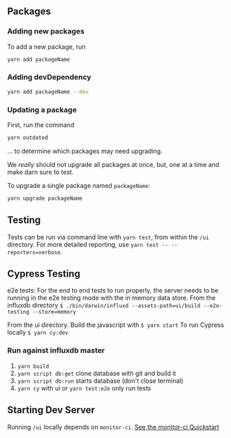 ## Packages

### Adding new packages

To add a new package, run

```sh
yarn add packageName
```

### Adding devDependency

```sh
yarn add packageName --dev
```

### Updating a package

First, run the command

```sh
yarn outdated
```

... to determine which packages may need upgrading.

We _really_ should not upgrade all packages at once, but, one at a time and make darn sure
to test.

To upgrade a single package named `packageName`:

```sh
yarn upgrade packageName
```

## Testing

Tests can be run via command line with `yarn test`, from within the `/ui` directory. For more detailed reporting, use `yarn test -- --reporters=verbose`.


## Cypress Testing

e2e tests:
For the end to end tests to run properly, the server needs to be running in the e2e testing mode with the in memory data store.
From the influxdb directory
`$ ./bin/darwin/influxd --assets-path=ui/build --e2e-testing --store=memory`

From the ui directory. Build the javascript with
`$ yarn start`
 To run Cypress locally
`$ yarn cy:dev`

### Run against influxdb master
 1. `yarn build`
 1. `yarn script db:get` clone database with git and build it
 1. `yarn script db:run` starts database (don't close terminal)
 1. `yarn cy` with ui or `yarn test:e2e` only run tests

## Starting Dev Server

Running `/ui` locally depends on `monitor-ci`. [See the monitor-ci Quickstart](https://github.com/influxdata/monitor-ci#quickstart-for-local-development)

